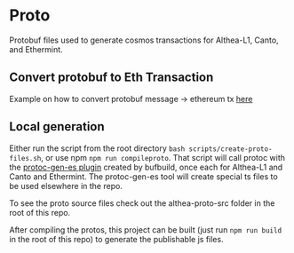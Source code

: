 # Proto

Protobuf files used to generate cosmos transactions for Althea-L1, Canto, and Ethermint.

## Convert protobuf to Eth Transaction

Example on how to convert protobuf message -> ethereum tx [here]('./tests/messages/msgEthereumTx.spec.ts')

## Local generation

Either run the script from the root directory `bash scripts/create-proto-files.sh`, or use npm `npm run compileproto`.
That script will call protoc with the [protoc-gen-es plugin](https://github.com/bufbuild/protobuf-es/tree/main/packages/protoc-gen-es) created by bufbuild, once each for Althea-L1 and Canto and Ethermint.
The protoc-gen-es tool will create special ts files to be used elsewhere in the repo.

To see the proto source files check out the althea-proto-src folder in the root of this repo.

After compiling the protos, this project can be built (just run `npm run build` in the root of this repo) to generate the publishable js files.
